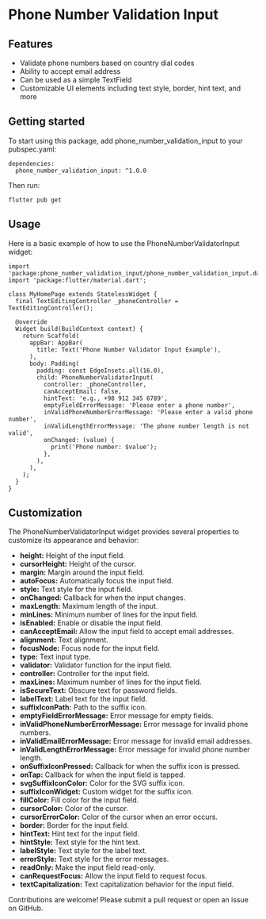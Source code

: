 
# Phone Number Validation Input

## Features

- Validate phone numbers based on country dial codes
- Ability to accept email address
- Can be used as a simple TextField
- Customizable UI elements including text style, border, hint text, and more

## Getting started

To start using this package, add phone_number_validation_input to your pubspec.yaml:

```
dependencies:
  phone_number_validation_input: ^1.0.0

```
Then run:
```
flutter pub get
```

## Usage

Here is a basic example of how to use the PhoneNumberValidatorInput widget:

```
import 'package:phone_number_validation_input/phone_number_validation_input.dart';
import 'package:flutter/material.dart';

class MyHomePage extends StatelessWidget {
  final TextEditingController _phoneController = TextEditingController();

  @override
  Widget build(BuildContext context) {
    return Scaffold(
      appBar: AppBar(
        title: Text('Phone Number Validator Input Example'),
      ),
      body: Padding(
        padding: const EdgeInsets.all(16.0),
        child: PhoneNumberValidatorInput(
          controller: _phoneController,
		  canAcceptEmail: false,
          hintText: 'e.g., +98 912 345 6789',
          emptyFieldErrorMessage: 'Please enter a phone number',
          inValidPhoneNumberErrorMessage: 'Please enter a valid phone number',
          inValidLengthErrorMessage: 'The phone number length is not valid',
          onChanged: (value) {
            print('Phone number: $value');
          },
        ),
      ),
    );
  }
}
```

## Customization
The PhoneNumberValidatorInput widget provides several properties to customize its appearance and behavior:

- **height:** Height of the input field.
- **cursorHeight:** Height of the cursor.
- **margin:** Margin around the input field.
- **autoFocus:** Automatically focus the input field.
- **style:** Text style for the input field.
- **onChanged:** Callback for when the input changes.
- **maxLength:** Maximum length of the input.
- **minLines:** Minimum number of lines for the input field.
- **isEnabled:** Enable or disable the input field.
- **canAcceptEmail:** Allow the input field to accept email addresses.
- **alignment:** Text alignment.
- **focusNode:** Focus node for the input field.
- **type:** Text input type.
- **validator:** Validator function for the input field.
- **controller:** Controller for the input field.
- **maxLines:** Maximum number of lines for the input field.
- **isSecureText:** Obscure text for password fields.
- **labelText:** Label text for the input field.
- **suffixIconPath:** Path to the suffix icon.
- **emptyFieldErrorMessage:** Error message for empty fields.
- **inValidPhoneNumberErrorMessage:** Error message for invalid phone numbers.
- **inValidEmailErrorMessage:** Error message for invalid email addresses.
- **inValidLengthErrorMessage:** Error message for invalid phone number length.
- **onSuffixIconPressed:** Callback for when the suffix icon is pressed.
- **onTap:** Callback for when the input field is tapped.
- **svgSuffixIconColor:** Color for the SVG suffix icon.
- **suffixIconWidget:** Custom widget for the suffix icon.
- **fillColor:** Fill color for the input field.
- **cursorColor:** Color of the cursor.
- **cursorErrorColor:** Color of the cursor when an error occurs.
- **border:** Border for the input field.
- **hintText:** Hint text for the input field.
- **hintStyle:** Text style for the hint text.
- **labelStyle:** Text style for the label text.
- **errorStyle:** Text style for the error messages.
- **readOnly:** Make the input field read-only.
- **canRequestFocus:** Allow the input field to request focus.
- **textCapitalization:** Text capitalization behavior for the input field.


Contributions are welcome! Please submit a pull request or open an issue on GitHub.




